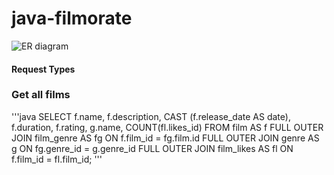 # java-filmorate
![ER diagram](https://github.com/vitaliibredun/java-filmorate/blob/main/src/main/resources/ER%20diagram.png?raw=true)

#### Request Types

### Get all films
'''java
SELECT f.name,
       f.description,
       CAST (f.release_date AS date),
       f.duration,
       f.rating,
       g.name,
       COUNT(fl.likes_id)
FROM film AS f
FULL OUTER JOIN film_genre AS fg ON f.film_id = fg.film.id
FULL OUTER JOIN genre AS g ON fg.genre_id = g.genre_id
FULL OUTER JOIN film_likes AS fl ON f.film_id = fl.film_id;
'''
